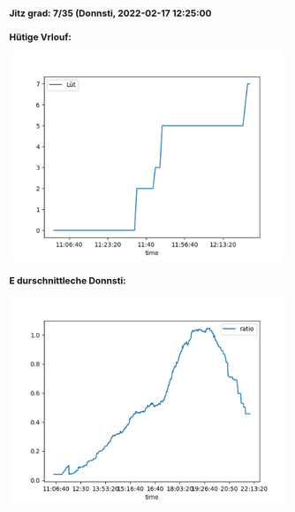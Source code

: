 ### Jitz grad: 7/35 (Donnsti, 2022-02-17 12:25:00

### Hütige Vrlouf:
![Graph](Today.png)

### E durschnittleche Donnsti:
![Graph](Donnsti.png)